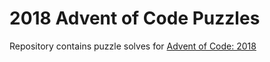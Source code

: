 # 2018 Advent of Code Puzzles

Repository contains puzzle solves for [Advent of Code: 2018](https://adventofcode.com/2018)
